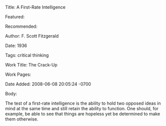 Title: A First-Rate Intelligence

Featured: 

Recommended: 

Author: F. Scott Fitzgerald

Date: 1936

Tags: critical thinking

Work Title: The Crack-Up

Work Pages:  

Date Added: 2008-06-08 20:05:24 -0700

Body:

The test of a first-rate intelligence is the ability to hold two opposed ideas in mind at the same time and still retain the ability to function. One should, for example, be able to see that things are hopeless yet be determined to make them otherwise.


